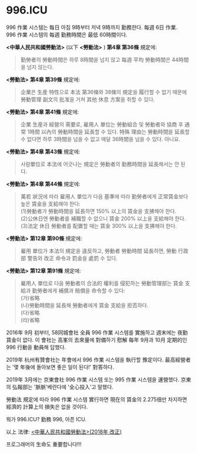 996.ICU
===
  
996 作業 시스템는 每日 아침 9時부터 저녁 9時까지 勤務한다. 每週 6日 作業.  
996 作業 시스템의 每週 勤務時間은 最低 60時間이다.  
  
**<中華人民共和國勞動法>** (以下 **<勞動法>** ) **第4章 第36條** 規定에:  
>勤勞者의 勞動時間은 하루 8時間을 넘지 않고 每週 平均 勞動時間은 44時間을 넘지 않는다.  
  
**<勞動法>** **第4章 第39條** 規定에:  
>企業은 生産 特性으로 本法 第36條와 38條의 規定을 履行할 수 없기 때문에 勞動管理 副文의 批准을 거쳐 其他 休息 方案을 취할 수 있다.  
  
**<勞動法>** **第4章 第41條** 規定에:  
>企業 生産과 經營의 需要로, 雇用人 單位는 勞動組合 및 勞動者와 協商 후 通常 1時間 以內의 勞動時間을 延長할 수 있다. 特殊 理由는 勞動時間을 延長할 수 없다면 하루 3時間을 넘을 수 없고 매달 36時間을 넘을 수 있다. 아니요.  
  
**<勞動法>** **第4章 第43條** 規定에:  
>사람單位로 本法에 어긋나는 規定은 勞動者의 勤務時間을 延長해서는 안 된다.  
  
**<勞動法>** **第4章 第44條** 規定에:  
>萬若 狀況에 따라 雇用人 單位가 다음 基準에 따라 勤勞者에게 正常賃金보다 높은 賃金을 支給해야 한다:  
>(1)勞動者가 勞動時間을 延長하면 150% 以上의 賃金을 支拂해야 한다.  
>(2)公休日엔 勞動者를 補職할 수 없으니 賃金 200% 以上을 支給해야 한다.  
>(3)法定 休日 勞動者를 配置할 때는 賃金 300% 以上을 支拂해야 한다.  
  
**<勞動法>** **第12章 第90條** 規定에:  
>雇用 單位가 本法의 規定을 違反하고, 勞動者 勞動時間 延長하면, 勞動 行政部 警告와 改正 命令과 罰金을 處罰 수 있다.  
  
**<勞動法>** **第12章 第91條** 規定에:  
>雇用人 單位로 다음 勞動者의 合法的 權利를 侵犯하는 勞動管理部는 賃金 支給과 勤勞者에게 補償과 賠償을 命令할 수 있다:  
>(가)省略  
>(나)勞動時間을 延長해 勞動者에게 賃金 支給을 拒否하다.  
>(다)省略  
>(라)省略  

2016年 9月 初부터, 58同城會社 全員 996 作業 시스템를 實施하고 週末에는 夜勤 賃金이 없다. 이 會社는 高峯의 去來量에 對備하기 慰解 每年 9月과 10月 定期的인 996 行動을 動員해 답했다.

2019年 杭州有贊會社는 年會에서 996 作業 시스템을 執行할 豫定이다. 最高經營者는 '몇 年後에 돌아보면 좋은 일이 된다!' 對答하다.

2019年 3月에는 京東會社 996 作業 시스템 또는 995 作業 시스템을 運營했다. 京東의 弘報部는 '脈脈'베란다에 '全心投入'고 말했다.

勞動法 規定에 따라 996 作業 시스템 實行하면 現在의 賃金의 2.275倍만 차지하면 經濟的 計算上의 損失은 없을 것이다.

뭐가 996.ICU? 勤務 996, 아픈 ICU.

以上 法律: [<中華人民共和國勞動法>(2018年 改正)](http://www.npc.gov.cn/npc/xinwen/2019-01/07/content_2070261.htm)

프로그래머의 生命도 重要합니다!!!
